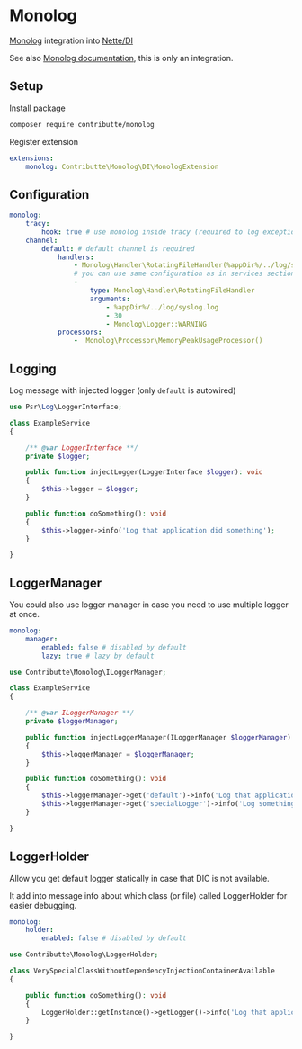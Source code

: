 # Monolog

[Monolog](https://github.com/Seldaek/monolog/) integration into [Nette/DI](https://github.com/nette/di)

See also [Monolog documentation](https://github.com/Seldaek/monolog#documentation), this is only an integration.

## Setup

Install package

```bash
composer require contributte/monolog
```

Register extension

```yaml
extensions:
    monolog: Contributte\Monolog\DI\MonologExtension
```

## Configuration

```yaml
monolog:
    tracy:
        hook: true # use monolog inside tracy (required to log exceptions with monolog)
    channel:
        default: # default channel is required
            handlers:
                - Monolog\Handler\RotatingFileHandler(%appDir%/../log/syslog.log, 30, Monolog\Logger::WARNING)
                # you can use same configuration as in services section (with setup, type, arguments, etc.)
                -
                    type: Monolog\Handler\RotatingFileHandler
                    arguments:
                        - %appDir%/../log/syslog.log
                        - 30
                        - Monolog\Logger::WARNING
            processors:
                -  Monolog\Processor\MemoryPeakUsageProcessor()
```

## Logging

Log message with injected logger (only `default` is autowired)

```php
use Psr\Log\LoggerInterface;

class ExampleService
{

    /** @var LoggerInterface **/
    private $logger;

    public function injectLogger(LoggerInterface $logger): void
    {
        $this->logger = $logger;
    }

    public function doSomething(): void
    {
        $this->logger->info('Log that application did something');
    }

}
```

## LoggerManager

You could also use logger manager in case you need to use multiple logger at once.

```yaml
monolog:
    manager:
        enabled: false # disabled by default
        lazy: true # lazy by default
```

```php
use Contributte\Monolog\ILoggerManager;

class ExampleService
{

    /** @var ILoggerManager **/
    private $loggerManager;

    public function injectLoggerManager(ILoggerManager $loggerManager): void
    {
        $this->loggerManager = $loggerManager;
    }

    public function doSomething(): void
    {
        $this->loggerManager->get('default')->info('Log that application did something');
        $this->loggerManager->get('specialLogger')->info('Log something very special')
    }

}
```

## LoggerHolder

Allow you get default logger statically in case that DIC is not available.

It add into message info about which class (or file) called LoggerHolder for easier debugging.

```yaml
monolog:
    holder:
        enabled: false # disabled by default
```

```php
use Contributte\Monolog\LoggerHolder;

class VerySpecialClassWithoutDependencyInjectionContainerAvailable
{

    public function doSomething(): void
    {
        LoggerHolder::getInstance()->getLogger()->info('Log that application did something');
    }

}
```
